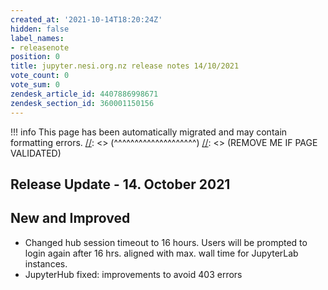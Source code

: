 ```yaml
---
created_at: '2021-10-14T18:20:24Z'
hidden: false
label_names:
- releasenote
position: 0
title: jupyter.nesi.org.nz release notes 14/10/2021
vote_count: 0
vote_sum: 0
zendesk_article_id: 4407886998671
zendesk_section_id: 360001150156
---
```




[//]: <> (REMOVE ME IF PAGE VALIDATED)
[//]: <> (vvvvvvvvvvvvvvvvvvvv)
!!! info
    This page has been automatically migrated and may contain formatting errors.
[//]: <> (^^^^^^^^^^^^^^^^^^^^)
[//]: <> (REMOVE ME IF PAGE VALIDATED)

<h2 id="ReleaseNotes-ReleaseUpdate-11.July2019">Release Update - 14. October 2021</h2>
<h2 id="ReleaseNotes-NewandImproved">New and Improved</h2>
<ul>
<li>Changed hub session timeout to 16 hours. Users will be prompted to login again after 16 hrs. aligned with max. wall time for JupyterLab instances. </li>
<li data-stringify-indent="0" data-stringify-border="0">JupyterHub fixed: improvements to avoid 403 errors</li>
</ul>
